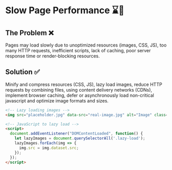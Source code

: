 # Slow Page Performance ⌛️🔄

## The Problem ❌
Pages may load slowly due to unoptimized resources (images, CSS, JS), too many HTTP requests, inefficient scripts, lack of caching, poor server response time or render-blocking resources.

## Solution ✅
Minify and compress resources (CSS, JS), lazy load images, reduce HTTP requests by combining files, using content delivery networks (CDNs), implement browser caching, defer or asynchronously load non-critical javascript and optimize image formats and sizes.

```html 
<!-- Lazy loading images -->
<img src="placeholder.jpg" data-src="real-image.jpg" alt="Image" class="lazy-load">

<!-- JavaScript to lazy load -->
<script>
  document.addEventListener("DOMContentLoaded", function() {
    let lazyImages = document.querySelectorAll('.lazy-load');
    lazyImages.forEach(img => {
      img.src = img.dataset.src;
    });
  });
</script>
```
